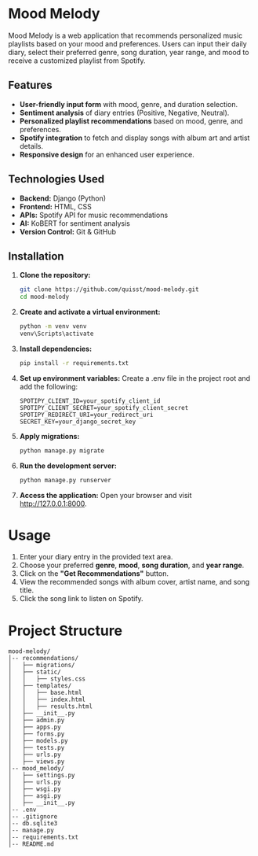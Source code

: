# Mood Melody

Mood Melody is a web application that recommends personalized music playlists based on your mood and preferences. Users can input their daily diary, select their preferred genre, song duration, year range, and mood to receive a customized playlist from Spotify.  

## Features
- **User-friendly input form** with mood, genre, and duration selection.  
- **Sentiment analysis** of diary entries (Positive, Negative, Neutral).  
- **Personalized playlist recommendations** based on mood, genre, and preferences.  
- **Spotify integration** to fetch and display songs with album art and artist details.  
- **Responsive design** for an enhanced user experience.  

## Technologies Used
- **Backend:** Django (Python)  
- **Frontend:** HTML, CSS  
- **APIs:** Spotify API for music recommendations  
- **AI:** KoBERT for sentiment analysis  
- **Version Control:** Git & GitHub  

## Installation

1. **Clone the repository:**  
   ```bash
   git clone https://github.com/quisst/mood-melody.git
   cd mood-melody
   ```
   
2. **Create and activate a virtual environment:**
   ```bash
   python -m venv venv
   venv\Scripts\activate
   ```
   
3. **Install dependencies:**
   ```bash
   pip install -r requirements.txt
   ```
   
4. **Set up environment variables:**
  Create a .env file in the project root and add the following:
   ```env
   SPOTIPY_CLIENT_ID=your_spotify_client_id
   SPOTIPY_CLIENT_SECRET=your_spotify_client_secret
   SPOTIPY_REDIRECT_URI=your_redirect_uri
   SECRET_KEY=your_django_secret_key
   ```

5. **Apply migrations:**
   ```bash
   python manage.py migrate
   ```

6. **Run the development server:**
    ```bash
    python manage.py runserver
    ```
    
7. **Access the application:**
    Open your browser and visit http://127.0.0.1:8000.


# Usage
1. Enter your diary entry in the provided text area.
2. Choose your preferred **genre**, **mood**, **song duration**, and **year range**.
3. Click on the **"Get Recommendations"** button.
4. View the recommended songs with album cover, artist name, and song title.
5. Click the song link to listen on Spotify.


# Project Structure
```
mood-melody/
│-- recommendations/
│   ├── migrations/
│   ├── static/
│   │   ├── styles.css
│   ├── templates/
│   │   ├── base.html
│   │   ├── index.html
│   │   ├── results.html
│   ├── __init__.py
│   ├── admin.py
│   ├── apps.py
│   ├── forms.py
│   ├── models.py
│   ├── tests.py
│   ├── urls.py
│   ├── views.py
│-- mood_melody/
│   ├── settings.py
│   ├── urls.py
│   ├── wsgi.py
│   ├── asgi.py
│   ├── __init__.py
│-- .env
│-- .gitignore
│-- db.sqlite3
│-- manage.py
│-- requirements.txt
│-- README.md
```
